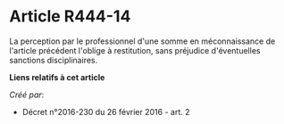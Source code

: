 # Article R444-14

La perception par le professionnel d'une somme en méconnaissance de l'article précédent l'oblige à restitution, sans
préjudice d'éventuelles sanctions disciplinaires.

**Liens relatifs à cet article**

_Créé par_:

  - Décret n°2016-230 du 26 février 2016 - art. 2

